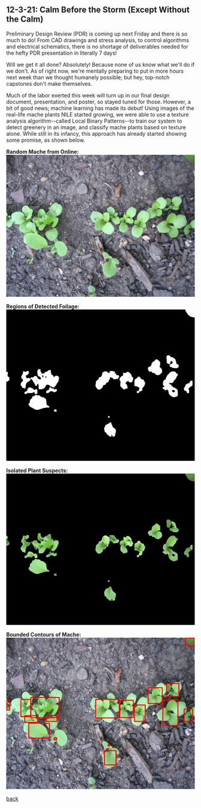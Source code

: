 ## 12-3-21: Calm Before the Storm (Except Without the Calm)

Preliminary Design Review (PDR) is coming up next Friday and there is so much to do! From CAD drawings and stress analysis, to control algorithms and electrical schematics, there is no shortage of deliverables needed for the hefty PDR presentation in literally 7 days!

Will we get it all done? Absolutely! Because none of us know what we'll do if we don't. As of right now, we're mentally preparing to put in more hours next week than we thought humanely possible; but hey, top-notch capstones don't make themselves. 

Much of the labor exerted this week will turn up in our final design document, presentation, and poster, so stayed tuned for those. However, a bit of good news; machine learning has made its debut! Using images of the real-life mache plants NILE started growing, we were able to use a texture analysis algorithm--called Local Binary Patterns--to train our system to detect greenery in an image, and classify mache plants based on texture alone. While still in its infancy, this approach has already started showing some promise, as shown below.

**Random Mache from Online:**
![Mache_Photo](./../assets/mache_sprout.jpg)

**Regions of Detected Foilage:**
![Color_Mask](./../assets/mask.jpeg)

**Isolated Plant Suspects:**
![Isolated_Green](./../assets/segmented_green.jpeg)

**Bounded Contours of Mache:**
![Bounded_Plants](./../assets/detected_contours.jpeg)

[back](./..)
